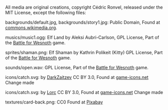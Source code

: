 All media are original creations, copyright Cédric Ronvel, released under the MIT License,
except the following files:

backgrounds/default.jpg, backgrounds/story1.jpg:
Public Domain,
Found at [commons.wikimedia.org](https://commons.wikimedia.org).

musics/music1.ogg:
Elf Land by Aleksi Aubri-Carlson,
GPL License,
Part of the [Battle for Wesnoth](http://wesnoth.org) game.

sprites/shaman.png:
Elf Shaman by Kathrin Polikeit (Kitty)
GPL License,
Part of the [Battle for Wesnoth](http://wesnoth.org) game.

sounds/open.wav:
GPL License,
Part of the [Battle for Wesnoth](http://wesnoth.org) game.

icons/catch.svg:
by [DarkZaitzev](https://darkzaitzev.deviantart.com)
CC BY 3.0,
Found at [game-icons.net](http://game-icons.net)
Change made

icons/catch.svg:
by [Lorc](http://lorcblog.blogspot.fr)
CC BY 3.0,
Found at [game-icons.net](http://game-icons.net)
Change made

textures/card-back.png:
CC0
Found at [Pixabay](https://pixabay.com/)

